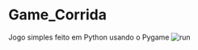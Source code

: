 # Game_Corrida
Jogo simples feito em Python usando o Pygame
![run](https://user-images.githubusercontent.com/83379817/175744909-c786e1f3-363a-48df-8b77-5eb3a80e3fed.png)
